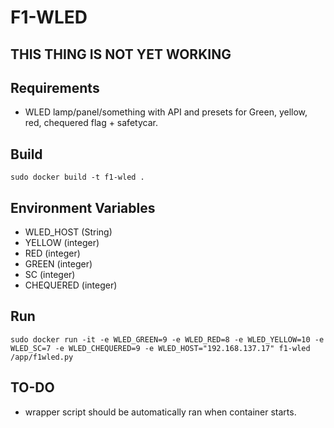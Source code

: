 # F1-WLED

## THIS THING IS NOT YET WORKING

## Requirements
- WLED lamp/panel/something with API and presets for Green, yellow, red, chequered flag + safetycar.

## Build
```
sudo docker build -t f1-wled .
```

## Environment Variables
- WLED_HOST (String)
- YELLOW (integer)
- RED (integer)
- GREEN (integer)
- SC (integer)
- CHEQUERED (integer)

## Run
```
sudo docker run -it -e WLED_GREEN=9 -e WLED_RED=8 -e WLED_YELLOW=10 -e WLED_SC=7 -e WLED_CHEQUERED=9 -e WLED_HOST="192.168.137.17" f1-wled /app/f1wled.py
```

## TO-DO
- wrapper script should be automatically ran when container starts.
